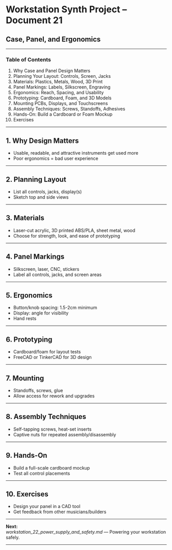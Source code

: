 # Workstation Synth Project – Document 21  
## Case, Panel, and Ergonomics

---

### Table of Contents

1. Why Case and Panel Design Matters
2. Planning Your Layout: Controls, Screen, Jacks
3. Materials: Plastics, Metals, Wood, 3D Print
4. Panel Markings: Labels, Silkscreen, Engraving
5. Ergonomics: Reach, Spacing, and Usability
6. Prototyping: Cardboard, Foam, and 3D Models
7. Mounting PCBs, Displays, and Touchscreens
8. Assembly Techniques: Screws, Standoffs, Adhesives
9. Hands-On: Build a Cardboard or Foam Mockup
10. Exercises

---

## 1. Why Design Matters

- Usable, readable, and attractive instruments get used more
- Poor ergonomics = bad user experience

---

## 2. Planning Layout

- List all controls, jacks, display(s)
- Sketch top and side views

---

## 3. Materials

- Laser-cut acrylic, 3D printed ABS/PLA, sheet metal, wood
- Choose for strength, look, and ease of prototyping

---

## 4. Panel Markings

- Silkscreen, laser, CNC, stickers
- Label all controls, jacks, and screen areas

---

## 5. Ergonomics

- Button/knob spacing: 1.5-2cm minimum
- Display: angle for visibility
- Hand rests

---

## 6. Prototyping

- Cardboard/foam for layout tests
- FreeCAD or TinkerCAD for 3D design

---

## 7. Mounting

- Standoffs, screws, glue
- Allow access for rework and upgrades

---

## 8. Assembly Techniques

- Self-tapping screws, heat-set inserts
- Captive nuts for repeated assembly/disassembly

---

## 9. Hands-On

- Build a full-scale cardboard mockup
- Test all control placements

---

## 10. Exercises

- Design your panel in a CAD tool
- Get feedback from other musicians/builders

---

**Next:**  
*workstation_22_power_supply_and_safety.md* — Powering your workstation safely.

---